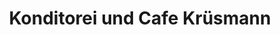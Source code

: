 ---
title: "Konditorei und Cafe Krüsmann"
url: /leipzig/konditorei-und-cafe-kruesmann/
shop: Bäckerei
---